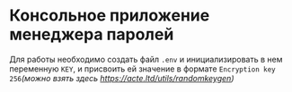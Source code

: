 # Консольное приложение менеджера паролей

Для работы  необходимо создать файл `.env` и инициализировать в нем переменную `KEY`, и присвоить ей значение в формате `Encryption key 256`*(можно взять здесь https://acte.ltd/utils/randomkeygen)*